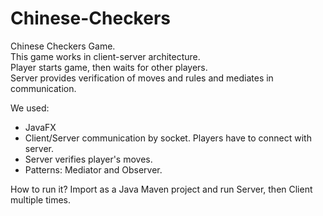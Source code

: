 # Chinese-Checkers
Chinese Checkers Game.  
This game works in client-server architecture.  
Player starts game, then waits for other players.   
Server provides verification of moves and rules and mediates in communication.  

We used:
- JavaFX
- Client/Server communication by socket. Players have to connect with server.
- Server verifies player's moves.
- Patterns: Mediator and Observer.

How to run it? 
Import as a Java Maven project and run Server, then Client multiple times.
